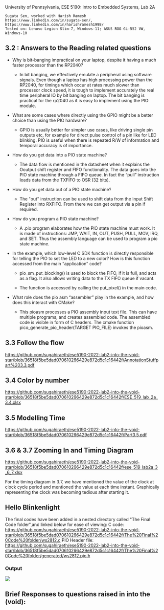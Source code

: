University of Pennsylvania, ESE 5190: Intro to Embedded Systems, Lab 2A

    Sugata Sen, worked with Harish Ramesh
    https://www.linkedin.com/in/sugata-sen/, https://www.linkedin.com/in/harishramesh1998/
    Tested on: Lenovo Legion Slim-7, Windows-11; ASUS ROG GL-552 VW, Windows-10
## 3.2 : Answers to the Reading related questions

- Why is bit-banging impractical on your laptop, despite it having a much faster processor than the RP2040?

    - In bit banging, we effectively emulate a peripheral using software signals. Even though a laptop has high processing power than the RP2040, for timings which occur at rates much slower than processor clock speed, it is tough to implement accurately the real time peripheral IO by bit banging on laptop. The bit banging is practical for the rp2040 as it is easy to implement using the PIO module.

- What are some cases where directly using the GPIO might be a better choice than using the PIO hardware?

    - GPIO is usually better for simpler use cases, like driving single pin outputs etc, for example for direct pulse control of a pin like for LED blinking. PIO is useful when there is repeated R/W of information and temporal accuracy is of importance.

- How do you get data into a PIO state machine?

    - The data flow is mentioned in the datasheet when it explains the Ooutput shift register and FIFO functionality. The data goes into the PIO state machine through a FIFO queue. In fact the “pull” instruction loads data from the TXFIFO to OSR (32 bits).

- How do you get data out of a PIO state machine?

    - The "out" instruction can be used to shift data from the Input Shift Register into RXFIFO. From there we can get output via a pin if required.

- How do you program a PIO state machine?

    - A .pio program elaborates how the PIO state machine must work. It is made of instructions: JMP, WAIT, IN, OUT, PUSH, PULL, MOV, IRQ, and SET. Thus the assembly language can be used to program a pio state machine.

- In the example, which low-level C SDK function is directly responsible for telling the PIO to set the LED to a new color? How is this function accessed from the main “application” code?

    - pio_sm_put_blocking() is used to block the FIFO, if it is full, and acts as a flag. It also allows writing data to the TX FIFO queue if vacant. 

    - The function is accessed by calling the put_pixel() in the main code.

- What role does the pio asm “assembler” play in the example, and how does this interact with CMake?

    - This pioasm processes a PIO assembly input text file. This can have multiple programs, and creates assembled code. The assembled code is visible in form of C headers. The cmake function pico_generate_pio_header(TARGET PIO_FILE) invokes the pioasm. 


## 3.3 Follow the flow
https://github.com/sugahiraeth/ese5190-2022-lab2-into-the-void-star/blob/36518f5be5dad070610266429e872d5c1c16442f/AnnotationStuffpart%203.3.pdf

## 3.4 Color by number
https://github.com/sugahiraeth/ese5190-2022-lab2-into-the-void-star/blob/36518f5be5dad070610266429e872d5c1c16442f/ESE_519_lab_2a_3.4.xlsx

## 3.5 Modelling Time
https://github.com/sugahiraeth/ese5190-2022-lab2-into-the-void-star/blob/36518f5be5dad070610266429e872d5c1c16442f/Part3.5.pdf

## 3.6 & 3.7 Zooming In and Timing Diagram
https://github.com/sugahiraeth/ese5190-2022-lab2-into-the-void-star/blob/36518f5be5dad070610266429e872d5c1c16442f/ese_519_lab2a_3_6_7.xlsx

For the timing diagram in 3.7, we have mentioned the value of the clock at clock cycle period and mentioned the value at each time instant. Graphically representing the clock was becoming tedious after starting it.

## Hello Blinkenlight
The final codes have been added in a nested directory called "The Final Code folder",and linked below for ease of viewing:
C code: https://github.com/sugahiraeth/ese5190-2022-lab2-into-the-void-star/blob/36518f5be5dad070610266429e872d5c1c16442f/The%20Final%20Code%20folder/ws2812.c
PIO Header file: https://github.com/sugahiraeth/ese5190-2022-lab2-into-the-void-star/blob/36518f5be5dad070610266429e872d5c1c16442f/The%20Final%20Code%20folder/generated/ws2812.pio.h



### Output
![](https://github.com/sugahiraeth/ese5190-2022-lab2-into-the-void-star/blob/36518f5be5dad070610266429e872d5c1c16442f/op.gif)

## Brief Responses to questions raised in into the (void):
